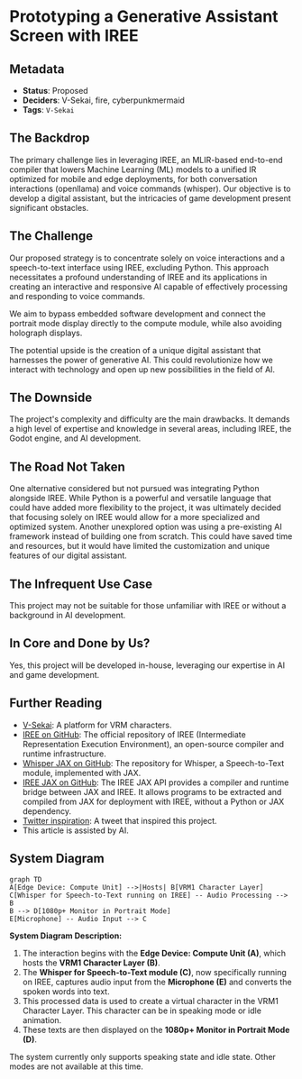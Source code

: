 # Prototyping a Generative Assistant Screen with IREE

## Metadata

- **Status**: Proposed
- **Deciders**: V-Sekai, fire, cyberpunkmermaid
- **Tags**: `V-Sekai`

## The Backdrop

The primary challenge lies in leveraging IREE, an MLIR-based end-to-end compiler that lowers Machine Learning (ML) models to a unified IR optimized for mobile and edge deployments, for both conversation interactions (openllama) and voice commands (whisper). Our objective is to develop a digital assistant, but the intricacies of game development present significant obstacles.

## The Challenge

Our proposed strategy is to concentrate solely on voice interactions and a speech-to-text interface using IREE, excluding Python. This approach necessitates a profound understanding of IREE and its applications in creating an interactive and responsive AI capable of effectively processing and responding to voice commands.

We aim to bypass embedded software development and connect the portrait mode display directly to the compute module, while also avoiding holograph displays.

The potential upside is the creation of a unique digital assistant that harnesses the power of generative AI. This could revolutionize how we interact with technology and open up new possibilities in the field of AI.

## The Downside

The project's complexity and difficulty are the main drawbacks. It demands a high level of expertise and knowledge in several areas, including IREE, the Godot engine, and AI development.

## The Road Not Taken

One alternative considered but not pursued was integrating Python alongside IREE. While Python is a powerful and versatile language that could have added more flexibility to the project, it was ultimately decided that focusing solely on IREE would allow for a more specialized and optimized system. Another unexplored option was using a pre-existing AI framework instead of building one from scratch. This could have saved time and resources, but it would have limited the customization and unique features of our digital assistant.

## The Infrequent Use Case

This project may not be suitable for those unfamiliar with IREE or without a background in AI development.

## In Core and Done by Us?

Yes, this project will be developed in-house, leveraging our expertise in AI and game development.

## Further Reading

- [V-Sekai](https://v-sekai.org/): A platform for VRM characters.
- [IREE on GitHub](https://github.com/openxla/iree): The official repository of IREE (Intermediate Representation Execution Environment), an open-source compiler and runtime infrastructure.
- [Whisper JAX on GitHub](https://github.com/sanchit-gandhi/whisper-jax): The repository for Whisper, a Speech-to-Text module, implemented with JAX.
- [IREE JAX on GitHub](https://github.com/iree-org/iree-jax): The IREE JAX API provides a compiler and runtime bridge between JAX and IREE. It allows programs to be extracted and compiled from JAX for deployment with IREE, without a Python or JAX dependency.
- [Twitter inspiration](https://twitter.com/jav6868/status/1698260873352212662?s=20): A tweet that inspired this project.
- This article is assisted by AI.

## System Diagram

```mermaid
graph TD
A[Edge Device: Compute Unit] -->|Hosts| B[VRM1 Character Layer]
C[Whisper for Speech-to-Text running on IREE] -- Audio Processing --> B
B --> D[1080p+ Monitor in Portrait Mode]
E[Microphone] -- Audio Input --> C
```

**System Diagram Description:**

1. The interaction begins with the **Edge Device: Compute Unit (A)**, which hosts the **VRM1 Character Layer (B)**.
2. The **Whisper for Speech-to-Text module (C)**, now specifically running on IREE, captures audio input from the **Microphone (E)** and converts the spoken words into text.
3. This processed data is used to create a virtual character in the VRM1 Character Layer. This character can be in speaking mode or idle animation.
4. These texts are then displayed on the **1080p+ Monitor in Portrait Mode (D)**.

The system currently only supports speaking state and idle state. Other modes are not available at this time.
